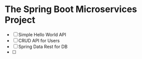 # The Spring Boot Microservices Project

- [ ] Simple Hello World API
- [ ] CRUD API for Users
- [ ] Spring Data Rest for DB
- [ ] 
